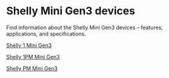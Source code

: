 # Shelly Mini Gen3 devices

Find information about the Shelly Mini Gen3 devices – features, applications, and specifications.

[Shelly 1 Mini Gen3](../knowledge-base/shelly-1-mini-gen3 "Shelly 1 Mini Gen3")

[Shelly 1PM Mini Gen3](../knowledge-base/shelly-1pm-mini-gen3 "Shelly 1PM Mini Gen3")

[Shelly PM Mini Gen3](../knowledge-base/shelly-pm-mini-gen3 "Shelly PM Mini Gen3")